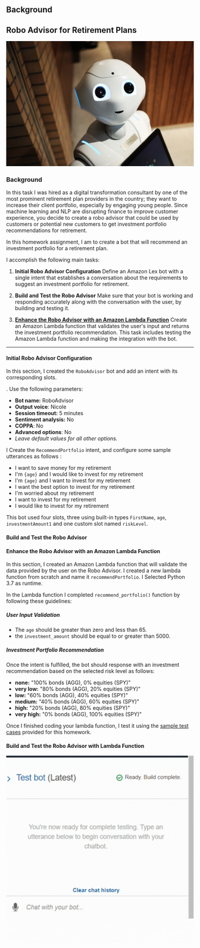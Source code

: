 

## Background


## Robo Advisor for Retirement Plans

![Robot](https://github.com/joannemannuella/unit13-challenge/blob/main/RoboAdvisor/Icons/robot.jpg)


### Background

In this task I was hired as a digital transformation consultant by one of the most prominent retirement plan providers in the country; they want to increase their client portfolio, especially by engaging young people. Since machine learning and NLP are disrupting finance to improve customer experience, you decide to create a robo advisor that could be used by customers or potential new customers to get investment portfolio recommendations for retirement.

In this homework assignment, I am to create a bot that will recommend an investment portfolio for a retirement plan.

I accomplish the following main tasks:

1. **Initial Robo Advisor Configuration** Define an Amazon Lex bot with a single intent that establishes a conversation about the requirements to suggest an investment portfolio for retirement.

2. **Build and Test the Robo Advisor** Make sure that your bot is working and responding accurately along with the conversation with the user, by building and testing it.

3. [**Enhance the Robo Advisor with an Amazon Lambda Function**](https://github.com/joannemannuella/unit13-challenge/blob/main/RoboAdvisor/Code/lambda_function.py) Create an Amazon Lambda function that validates the user's input and returns the investment portfolio recommendation. This task includes testing the Amazon Lambda function and making the integration with the bot.

---

#### Initial Robo Advisor Configuration

In this section, I created the `RoboAdvisor` bot and add an intent with its corresponding slots.

. Use the following parameters:

* **Bot name:** RoboAdvisor
* **Output voice**: Nicole
* **Session timeout:** 5 minutes
* **Sentiment analysis:** No
* **COPPA**: No
* **Advanced options**: No
* *Leave default values for all other options.*

I Create the `RecommendPortfolio` intent, and configure some sample utterances as follows :

* I want to save money for my retirement
* I'm ​`{age}​` and I would like to invest for my retirement
* I'm `​{age}​` and I want to invest for my retirement
* I want the best option to invest for my retirement
* I'm worried about my retirement
* I want to invest for my retirement
* I would like to invest for my retirement

This bot used four slots, three using built-in types `FirstName`, `age`, `investmentAmount1` and one custom slot named `riskLevel`. 

#### Build and Test the Robo Advisor


#### Enhance the Robo Advisor with an Amazon Lambda Function

In this section, I created an Amazon Lambda function that will validate the data provided by the user on the Robo Advisor. I created a new lambda function from scratch and name it `recommendPortfolio`.  I Selected Python 3.7 as runtime.

In the Lambda function I completed `recommend_portfolio()` function by following these guidelines:

##### User Input Validation

* The `age` should be greater than zero and less than 65.
* the `investment_amount` should be equal to or greater than 5000.

##### Investment Portfolio Recommendation

Once the intent is fulfilled, the bot should response with an investment recommendation based on the selected risk level as follows:

* **none:** "100% bonds (AGG), 0% equities (SPY)"
* **very low:** "80% bonds (AGG), 20% equities (SPY)"
* **low:** "60% bonds (AGG), 40% equities (SPY)"
* **medium:** "40% bonds (AGG), 60% equities (SPY)"
* **high:** "20% bonds (AGG), 80% equities (SPY)"
* **very high:** "0% bonds (AGG), 100% equities (SPY)"

Once I finished  coding your lambda function, I  test it using the [sample test cases](https://github.com/joannemannuella/unit13-challenge/tree/main/RoboAdvisor/Test_Cases) provided for this homework.

#### Build and Test the Robo Advisor with Lambda Function


![Robo Advisor test](https://github.com/joannemannuella/unit13-challenge/blob/main/RoboAdvisor/Demo%20Lex/Lex%20GIF.gif)
